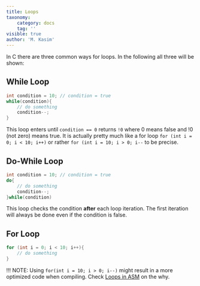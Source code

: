 ```yaml
---
title: Loops
taxonomy:
    category: docs
    tag: ''
visible: true
author: 'M. Kasim'
---
```


In C there are three common ways for loops. In the following all three will be shown:

## While Loop
```C
int condition = 10;	// condition = true
while(condition){
    // do something
    condition--;
}
```

This loop enters until `condition == 0` returns `!0` where 0 means false and !0 (not zero) means true. It is actually pretty much like a for loop `for (int i = 0; i < 10; i++)` or rather `for (int i = 10; i > 0; i--` to be precise.


## Do-While Loop
```C
int condition = 10;	// condition = true
do{
    // do something
    condition--;
}while(condition)
```

This loop checks the condition **after** each loop iteration. The first iteration will always be done even if the condition is false.


## For Loop
```C
for (int i = 0; i < 10; i++){
    // do something
}
```

!!! NOTE: Using `for(int i = 10; i > 0; i--)` might result in a more optimized code when compiling. Check [Loops in ASM](https://srv2.mysnet.me/tutorial/loops-sum) on the why.

